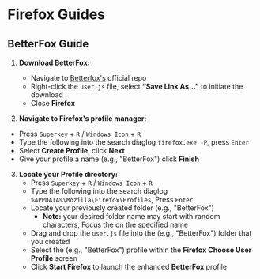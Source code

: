 # Firefox Guides

## BetterFox Guide

1. **Download BetterFox:**

   - Navigate to [Betterfox's](<https://github.com/yokoffing/Betterfox/>) official repo
   - Right-click the `user.js` file, select **“Save Link As…”** to initiate the download 
   - Close **Firefox**
   
2.  **Navigate to Firefox's profile manager:**
   - Press `Superkey` + `R` / `Windows Icon` + `R`
   - Type the following into the search diaglog `firefox.exe -P`, press `Enter`
   - Select **Create Profile**, click **Next**
   - Give your profile a name (e.g., "BetterFox") click **Finish**

3. **Locate your Profile directory:**
   - Press `Superkey` + `R` / `Windows Icon` + `R`
   - Type the following into the search diaglog `%APPDATA%\Mozilla\Firefox\Profiles`, Press `Enter`
   - Locate your previously created folder (e.g., "BetterFox")
     - __Note:__ your desired folder name may start with random characters, Focus the on the specified name
   - Drag and drop the `user.js` file into the (e.g., "BetterFox") folder that you created
   - Select the (e.g., "BetterFox") profile within the **Firefox Choose User Profile** screen
   - Click **Start Firefox** to launch the enhanced **BetterFox** profile